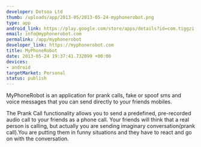 ```yaml
--- 
developer: Dotsoa Ltd
thumb: /uploads/app/2013-05/2013-05-24-myphonerobot.png
type: app
android_link: https://play.google.com/store/apps/details?id=com.tiggzi.project54500
email: info@myphonerobot.com
permalink: /app/myphonerobot
developer_link: https://myphonerobot.com
title: MyPhoneRobot
date: 2013-05-24 19:37:41.732099 +00:00
devices: 
- android
targetMarket: Personal
status: publish
---
```


MyPhoneRobot is an application for prank calls, fake or spoof sms and voice messages that you can send directly to your friends mobiles.

The Prank Call functionality allows you to send a predefined, pre-recorded audio call to your friends as a phone call. Your friends will think that a real person is calling, but actually you are sending imaginary conversation(prank call).You are putting them in funny situations and they have to react and go on with the conversation.

